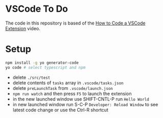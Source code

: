 # VSCode To Do

The code in this repository is based of the
[How to Code a VSCode Extension](https://www.youtube.com/watch?v=a5DX5pQ9p5M)
video.

# Setup

```bash
npm install -g yo generator-code
yo code # select typescript and npm
```

- delete `./src/test`
- delete contents of `tasks` array in `.vscode/tasks.json`
- delete `preLaunchTask` from `.vscode/launch.json`
- `npm run watch` and then press `F5` to launch the extension
- in the new launched window use SHIFT-CNTL-P run `Hello World`
- in new launched window run S-C-P `Developer: Reload Window` to see latest code
  change or use the Ctrl-R shortcut
